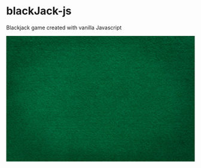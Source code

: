 # blackJack-js
Blackjack game created with vanilla Javascript

![Take a peek](https://github.com/miguelmejiia/blackJack-js/blob/main/images/table.jpeg?raw=true)
